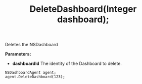 ﻿---
uid: crmscript_ref_NSDashboardAgent_DeleteDashboard
title: DeleteDashboard(Integer dashboard);
intellisense: NSDashboardAgent.DeleteDashboard
keywords: NSDashboardAgent, DeleteDashboard
so.topic: reference
---

Deletes the NSDashboard
  
**Parameters:**
 - **dashboardId** The identity of the Dashboard to delete.

```crmscript
NSDashboardAgent agent;
agent.DeleteDashboard(123);
```


